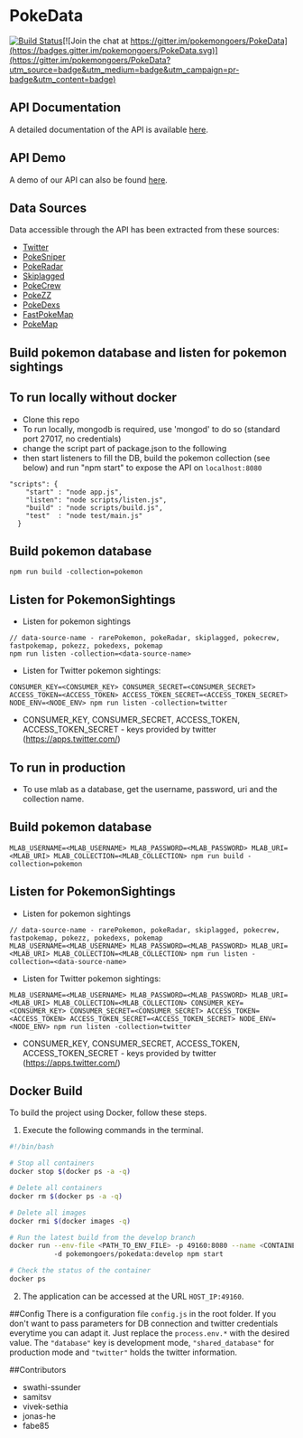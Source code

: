 # PokeData

[![Build Status](https://travis-ci.org/PokemonGoers/PokeData.svg?branch=develop)](https://travis-ci.org/PokemonGoers/PokeData)[![Join the chat at https://gitter.im/pokemongoers/PokeData](https://badges.gitter.im/pokemongoers/PokeData.svg)](https://gitter.im/pokemongoers/PokeData?utm_source=badge&utm_medium=badge&utm_campaign=pr-badge&utm_content=badge)

## API Documentation
 A detailed documentation of the API is available [here](http://pokedata.c4e3f8c7.svc.dockerapp.io:65014/doc/).
 
## API Demo
 A demo of our API can also be found [here](http://pokedata.c4e3f8c7.svc.dockerapp.io:65014/doc/).
 
## Data Sources
 Data accessible through the API has been extracted from these sources:
  - [Twitter](https://twitter.com/)
  - [PokeSniper](https://pokesnipers.com)
  - [PokeRadar](https://www.pokeradar.io)
  - [Skiplagged](https://skiplagged.com/catch-that)
  - [PokeCrew](https://www.pokecrew.com)
  - [PokeZZ](http://pokezz.com/)
  - [PokeDexs](https://pokedexs.com/)
  - [FastPokeMap](https://fastpokemap.se/)
  - [PokeMap](https://www.pokemap.net/)

## Build pokemon database and listen for pokemon sightings

## To run locally without docker

- Clone this repo
- To run locally, mongodb is required, use 'mongod' to do so (standard port 27017, no credentials)
- change the script part of package.json to the following
- then start listeners to fill the DB, build the pokemon collection (see below) and run "npm start" to expose the API on `localhost:8080`
```
"scripts": {
    "start" : "node app.js",
    "listen": "node scripts/listen.js",
    "build" : "node scripts/build.js",
    "test"  : "node test/main.js"
  }
```
## Build pokemon database
```
npm run build -collection=pokemon
```

## Listen for PokemonSightings

- Listen for pokemon sightings

```
// data-source-name - rarePokemon, pokeRadar, skiplagged, pokecrew, fastpokemap, pokezz, pokedexs, pokemap
npm run listen -collection=<data-source-name>
```

- Listen for Twitter pokemon sightings:

```
CONSUMER_KEY=<CONSUMER_KEY> CONSUMER_SECRET=<CONSUMER_SECRET> ACCESS_TOKEN=<ACCESS_TOKEN> ACCESS_TOKEN_SECRET=<ACCESS_TOKEN_SECRET> NODE_ENV=<NODE_ENV> npm run listen -collection=twitter
```

- CONSUMER_KEY, CONSUMER_SECRET, ACCESS_TOKEN, ACCESS_TOKEN_SECRET - keys provided by twitter (https://apps.twitter.com/)

## To run in production
- To use mlab as a database, get the username, password, uri and the collection name.

## Build pokemon database

```
MLAB_USERNAME=<MLAB_USERNAME> MLAB_PASSWORD=<MLAB_PASSWORD> MLAB_URI=<MLAB_URI> MLAB_COLLECTION=<MLAB_COLLECTION> npm run build -collection=pokemon
```
## Listen for PokemonSightings

- Listen for pokemon sightings

```
// data-source-name - rarePokemon, pokeRadar, skiplagged, pokecrew, fastpokemap, pokezz, pokedexs, pokemap
MLAB_USERNAME=<MLAB_USERNAME> MLAB_PASSWORD=<MLAB_PASSWORD> MLAB_URI=<MLAB_URI> MLAB_COLLECTION=<MLAB_COLLECTION> npm run listen -collection=<data-source-name>
```

- Listen for Twitter pokemon sightings:

```
MLAB_USERNAME=<MLAB_USERNAME> MLAB_PASSWORD=<MLAB_PASSWORD> MLAB_URI=<MLAB_URI> MLAB_COLLECTION=<MLAB_COLLECTION> CONSUMER_KEY=<CONSUMER_KEY> CONSUMER_SECRET=<CONSUMER_SECRET> ACCESS_TOKEN=<ACCESS_TOKEN> ACCESS_TOKEN_SECRET=<ACCESS_TOKEN_SECRET> NODE_ENV=<NODE_ENV> npm run listen -collection=twitter
```

- CONSUMER_KEY, CONSUMER_SECRET, ACCESS_TOKEN, ACCESS_TOKEN_SECRET - keys provided by twitter (https://apps.twitter.com/)

## Docker Build

 To build the project using Docker, follow these steps.
 
 1. Execute the following commands in the terminal.

  
  ```bash
  #!/bin/bash
  
  # Stop all containers
  docker stop $(docker ps -a -q)
  
  # Delete all containers
  docker rm $(docker ps -a -q)
  
  # Delete all images
  docker rmi $(docker images -q)
  
  # Run the latest build from the develop branch
  docker run --env-file <PATH_TO_ENV_FILE> -p 49160:8080 --name <CONTAINER_NAME> 
             -d pokemongoers/pokedata:develop npm start
  
  # Check the status of the container
  docker ps
  
  ```

 2. The application can be accessed at the URL `HOST_IP:49160`.

##Config
There is a configuration file `config.js` in the root folder.
If you don't want to pass parameters for DB connection and twitter credentials everytime you can adapt it.
Just replace the `process.env.*` with the desired value. The `"database"` key is  development mode, `"shared_database"` for production mode and `"twitter"` holds the twitter information.

##Contributors
- swathi-ssunder
- samitsv
- vivek-sethia
- jonas-he
- fabe85
